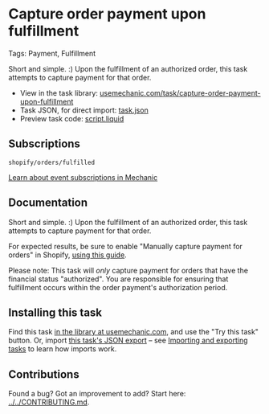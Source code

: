 # Capture order payment upon fulfillment

Tags: Payment, Fulfillment

Short and simple. :) Upon the fulfillment of an authorized order, this task attempts to capture payment for that order.

* View in the task library: [usemechanic.com/task/capture-order-payment-upon-fulfillment](https://usemechanic.com/task/capture-order-payment-upon-fulfillment)
* Task JSON, for direct import: [task.json](../../tasks/capture-order-payment-upon-fulfillment.json)
* Preview task code: [script.liquid](./script.liquid)

## Subscriptions

```liquid
shopify/orders/fulfilled
```

[Learn about event subscriptions in Mechanic](https://docs.usemechanic.com/article/408-subscriptions)

## Documentation

Short and simple. :) Upon the fulfillment of an authorized order, this task attempts to capture payment for that order.

For expected results, be sure to enable "Manually capture payment for orders" in Shopify, [using this guide](https://help.shopify.com/en/manual/payments/payment-authorization#set-up-manual-capture-of-credit-card-payments).

Please note: This task will *only* capture payment for orders that have the financial status "authorized". You are responsible for ensuring that fulfillment occurs within the order payment's authorization period.

## Installing this task

Find this task [in the library at usemechanic.com](https://usemechanic.com/task/capture-order-payment-upon-fulfillment), and use the "Try this task" button. Or, import [this task's JSON export](../../tasks/capture-order-payment-upon-fulfillment.json) – see [Importing and exporting tasks](https://docs.usemechanic.com/article/505-importing-and-exporting-tasks) to learn how imports work.

## Contributions

Found a bug? Got an improvement to add? Start here: [../../CONTRIBUTING.md](../../CONTRIBUTING.md).
